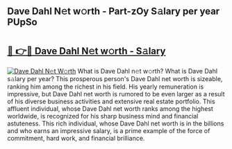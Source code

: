 ## Dave Dahl N𝚎t w𝚘rth - Part-zOy S𝚊lary per year PUpSo

# <h2><a href="http://gc543rm.nevu.top/?p=Dave+Dahl">🔗 👉🔴 Dave Dahl N𝚎t w𝚘rth - S𝚊lary</a></h2>

[![Dave Dahl N𝚎t W𝚘rth](https://i.imgur.com/Oavwk0R.jpeg)](http://gc543rm.nevu.top/?p=Dave+Dahl)
What is Dave Dahl n𝚎t w𝚘rth? What is Dave Dahl s𝚊lary per year?
This prosperous person's Dave Dahl net worth is sizeable, ranking him among the richest in his field. His yearly remuneration is impressive, but Dave Dahl net worth is rumored to be even larger as a result of his diverse business activities and extensive real estate portfolio. This affluent individual, whose Dave Dahl net worth ranks among the highest worldwide, is recognized for his sharp business mind and financial astuteness. This rich individual, whose Dave Dahl net worth is in the billions and who earns an impressive salary, is a prime example of the force of commitment, hard work, and financial brilliance.
